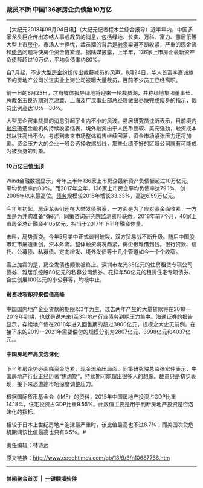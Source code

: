 ### 裁员不断 中国136家房企负债超10万亿
------------------------

<p>【大纪元2018年09月04日讯】（大纪元记者程木兰综合报导）近半年内，中国多家龙头巨企传出冻结人事或裁员的消息，包括绿地、长实、万科、富力、雅居乐等大型上市<a href="http://www.epochtimes.com/gb/tag/%E6%88%BF%E4%BC%81.html">房企</a>。市场人士担忧，裁员潮的背后是<a href="http://www.epochtimes.com/gb/tag/%E8%9E%8D%E8%B5%84.html">融资</a>渠道不断收紧，严重的现金流和<a href="http://www.epochtimes.com/gb/tag/%E5%80%BA%E5%8A%A1.html">债务</a>问题将使房企资金链紧绷。据陆媒披露，上半年，136家上市房企最新资产负债额超过10万亿，平均负债率约80%。</p>
<p>自7月起，不少大型<a href="http://www.epochtimes.com/gb/tag/%E6%88%BF%E4%BC%81.html">房企</a>纷纷传出裁薪减员的风声。8月24日，华人首富李嘉诚旗下的房地产公司长江实业上海公司被曝大量裁员，目前不少员工已经离职。</p>
<p>前一日的8月23日，才有媒体报导绿地将迎来一轮裁员潮，并称绿地集团董事长、总裁张玉良近期对京津冀、上海及广深事业部总经理做出尽快完成瘦身的指示，裁员比例高达10%—30%。</p>
<p>大型房企密集裁员的消息引起了业内不小的风波。易居研究员沈昕表示，目前境内<a href="http://www.epochtimes.com/gb/tag/%E8%9E%8D%E8%B5%84.html">融资</a>遭遇金融机构持续收紧缩表，境外融资由于人民币疲软、美元强劲，融资成本较以往高出不少。考虑到未来市场整体销售继续回落，资金市场紧张压力还将加剧。资金压力大的企业一般会选择收缩战线，那些业绩不好的区域公司就有可能成为被瘦身的对象。</p>
<h4>10万亿巨债压顶</h4>
<p>Wind金融数据显示，今年上半年136家上市房企最新资产负债额超过10万亿元，平均负债率约80%。而2017年全年，136家上市房企平均负债率达79.1%，创2005年以来最高位。<a href="http://www.epochtimes.com/gb/tag/%E5%80%BA%E5%8A%A1.html">债务</a>规模较2016年增长33.33%，高达6.59万亿元。</p>
<p>今年年初起，房企龙头们还在大举发债融资，一方面是为了应对资金面收紧，一方面是为并购准备“弹药”。同策咨询研究院监测资料获悉，2018年前7个月，40家上市房企总计融资4105亿元，相当于2017年下半年融资体量。</p>
<p>未料，局势骤变。今年5月美中正式谈判破裂，双方贸易战不断升级。随后中国股市汇市屡遭重创，资本外流。整体融资境况趋紧，房企很难借到钱。银行贷款、信托、公募债、私募债、定向增发、境外发债等十几个管道如今一个个收窄。</p>
<p>雪上加霜的是，房企发债也频繁被终止。深圳市龙光35亿元的住房租赁专项公司债券、雅居乐控股80亿元的私募公司债券、花样年50亿元的租赁住宅专项债券、合生创展100亿元的小公募等，均被中止。</p>
<h4>融资收窄却迎来偿债高峰</h4>
<p>中国国内地产企业贷款的期限以3年为主，过去两年产生的大量贷款将在2018—2019年到期，也就是说未来1至3年地产行业债务到期压力集中。海通证券的报告显示，存续地产债在2018年进入回售期的超过3800亿元，规模之大史无前例。在接下来的2019—2021年需要偿付的规模分别为2807亿元、3998亿元和4037亿元。。</p>
<h4>中国房地产高度泡沫化</h4>
<p>下半年房企势必面临资金吃紧，现金流承压局面。同策研究院总监张宏伟表示，中国房地产行业正经历著“焦虑期”，持续期可能超出很多人的想像。裁员只是初步表现，接下来恐遭逢市场深度调整压力。</p>
<p>根据国际货币基金会（IMF）的资料，2015年中国房地产投资占GDP比重14.18%，住宅投资占GDP比重9.55%。此数值主要是用于判断房地产投资是否泡沫化的指标。</p>
<p>相较于日本上世纪房地产泡沫最严重时，该比值最高也不过8.7%；而美国次贷危机期间该比值最高也只有6.5%。#</p>
<p>责任编辑：林诗远</p>

原文链接：http://www.epochtimes.com/gb/18/9/3/n10687766.htm


------------------------
#### [禁闻聚合首页](https://github.com/gfw-breaker/banned-news/blob/master/README.md) &nbsp;|&nbsp;  [一键翻墙软件](https://github.com/gfw-breaker/nogfw/blob/master/README.md)